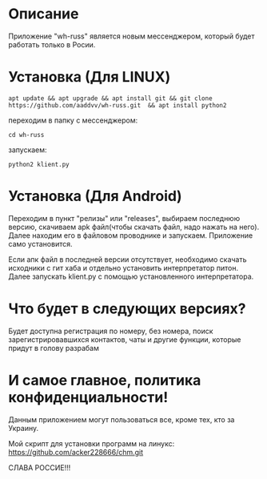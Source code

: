 # Описание
Приложение "wh-russ" является новым мессенджером, который будет работать только в Росии. 

# Установка (Для LINUX)

    apt update && apt upgrade && apt install git && git clone https://github.com/aaddvv/wh-russ.git  && apt install python2
  
переходим в папку с мессенджером:

    cd wh-russ
  
запускаем:

    python2 klient.py
  
# Установка (Для Android)

Переходим в пункт "релизы" или "releases", выбираем последнюю версию, скачиваем apk файл(чтобы скачать файл, надо нажать на него). Далее находим его в файловом проводнике и запускаем. Приложение само установится.

Если апк файл в последней версии отсутствует, необходимо скачать исходники с гит хаба и отдельно установить интерпретатор питон. Далее запускать klient.py с помощью установленного интерпретатора.

# Что будет в следующих версиях?

Будет доступна регистрация по номеру, без номера, поиск зарегистрировавшихся контактов, чаты и другие функции, которые придут в голову разрабам

 # И самое главное, политика конфиденциальности!

Данным приложением могут пользоваться все, кроме тех, кто за Украину.

Мой скрипт для установки программ на линукс:
https://github.com/acker228666/chm.git


СЛАВА РОССИЕ!!!
